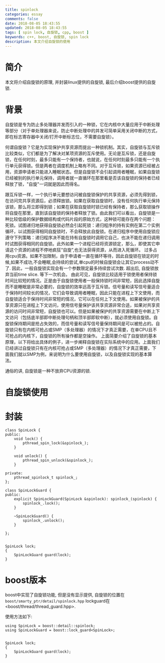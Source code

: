 ```yaml
---
title: spinlock
categories: essay
comments: false
date: 2018-08-05 18:43:55
updated: 2018-08-05 18:43:55
tags: [ spin lock, 自旋锁, cpp, boost ]
keywords: c++, boost, 自旋锁, spin lock
description: 本文介绍自旋锁的使用
---
```


# 简介
本文将介绍自旋锁的原理, 并封装linux提供的自旋锁, 最后介绍boost提供的自旋锁.

# 背景
自旋锁是专为防止多处理器并发而引入的一种锁，它在内核中大量应用于中断处理等部分（对于单处理器来说，防止中断处理中的并发可简单采用关闭中断的方式，即在标志寄存器中关闭/打开中断标志位，不需要自旋锁）。

何谓自旋锁？它是为实现保护共享资源而提出一种锁机制。其实，自旋锁与互斥锁比较类似，它们都是为了解决对某项资源的互斥使用。无论是互斥锁，还是自旋锁，在任何时刻，最多只能有一个保持者，也就说，在任何时刻最多只能有一个执行单元获得锁。但是两者在调度机制上略有不同。对于互斥锁，如果资源已经被占用，资源申请者只能进入睡眠状态。但是自旋锁不会引起调用者睡眠，如果自旋锁已经被别的执行单元保持，调用者就一直循环在那里看是否该自旋锁的保持者已经释放了锁，"自旋"一词就是因此而得名。

跟互斥锁一样，一个执行单元要想访问被自旋锁保护的共享资源，必须先得到锁，在访问完共享资源后，必须释放锁。如果在获取自旋锁时，没有任何执行单元保持该锁，那么将立即得到锁；如果在获取自旋锁时锁已经有保持者，那么获取锁操作将自旋在那里，直到该自旋锁的保持者释放了锁。由此我们可以看出，自旋锁是一种比较低级的保护数据结构或代码片段的原始方式，这种锁可能存在两个问题：
死锁。试图递归地获得自旋锁必然会引起死锁：递归程序的持有实例在第二个实例循环，以试图获得相同自旋锁时，不会释放此自旋锁。在递归程序中使用自旋锁应遵守下列策略：递归程序决不能在持有自旋锁时调用它自己，也决不能在递归调用时试图获得相同的自旋锁。此外如果一个进程已经将资源锁定，那么，即使其它申请这个资源的进程不停地疯狂“自旋”,也无法获得资源，从而进入死循环。
过多占用cpu资源。如果不加限制，由于申请者一直在循环等待，因此自旋锁在锁定的时候,如果不成功,不会睡眠,会持续的尝试,单cpu的时候自旋锁会让其它process动不了. 因此，一般自旋锁实现会有一个参数限定最多持续尝试次数. 超出后, 自旋锁放弃当前time slice. 等下一次机会。
由此可见，自旋锁比较适用于锁使用者保持锁时间比较短的情况。正是由于自旋锁使用者一般保持锁时间非常短，因此选择自旋而不是睡眠是非常必要的，自旋锁的效率远高于互斥锁。信号量和读写信号量适合于保持时间较长的情况，它们会导致调用者睡眠，因此只能在进程上下文使用，而自旋锁适合于保持时间非常短的情况，它可以在任何上下文使用。如果被保护的共享资源只在进程上下文访问，使用信号量保护该共享资源非常合适，如果对共享资源的访问时间非常短，自旋锁也可以。但是如果被保护的共享资源需要在中断上下文访问（包括底半部即中断处理句柄和顶半部即软中断），就必须使用自旋锁。自旋锁保持期间是抢占失效的，而信号量和读写信号量保持期间是可以被抢占的。自旋锁只有在内核可抢占或SMP（多处理器）的情况下才真正需要，在单CPU且不可抢占的内核下，自旋锁的所有操作都是空操作。
上面简要介绍了自旋锁的基本原理，以下将给出具体的例子，进一步阐释自旋锁在实际系统中的应用。上面我们已经讲过自旋锁只有在内核可抢占或SMP（多处理器）的情况下才真正需要，下面我们就以SMP为例，来说明为什么要使用自旋锁，以及自旋锁实现的基本算法。

通俗的讲, 自旋锁是一种不放弃CPU资源的锁.



# 自旋锁使用
# 封装
```
class SpinLock {
public:
    void lock() {
        pthread_spin_lock(&spinlock_);
    }

    void unlock() {
        pthread_spin_unlock(&spinlock_);
    }

private:
    pthread_spinlock_t spinlock_;
};

class SpinLockGuard {
public:
    explicit SpinLockGuard(SpinLock &spinlock): spinlock_(spinlock) {
        spinlock_.lock();
    }

    ~SpinLockGuard() {
        spinlock_.unlock();
    }

};


SpinLock lock;
{
    SpinLockGuard guard(lock);
}
```





# boost版本
boost中实现了自旋锁功能, 但是没有显示提供, 自旋锁的位置在<code>boost/smarty_ptr/detail/spinlock.hpp</code>
lockguard在<boost/thread/thread_guard.hpp>.

使用方法如下:

```
using SpinLock = boost::detail::spinlock;
using SpinLockGuard = boost::lock_guard<SpinLock>;


SpinLock lock;
{
    SpinLockGuard guard(lock);
}



```





